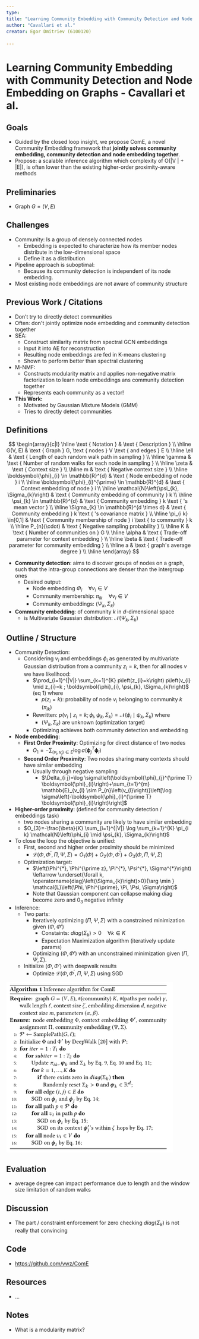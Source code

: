 ```yaml
---
type:
title: "Learning Community Embedding with Community Detection and Node Embedding on Graphs"
author: "Cavallari et al."
creator: Egor Dmitriev (6100120)

---
```


# Learning Community Embedding with Community Detection and Node Embedding on Graphs - Cavallari et al. 



## Goals

- Guided by the closed loop insight, we propose ComE, a novel Community Embedding framework that **jointly solves community embedding, community detection and node embedding together**.
- Propose: a scalable inference algorithm which complexity of O(|V | + |E|), is often lower than the existing higher-order proximity-aware methods

## Preliminaries

- Graph $G = (V, E)$

## Challenges

- Community: Is a group of densely connected nodes
  - Embedding is expected to characterize how its member nodes distribute in the low-dimensional space
  - Define it as a distribution
- Pipeline approach is suboptimal:
  - Because its community detection is independent of its node embedding. 
- Most existing node embeddings are not aware of community structure

## Previous Work / Citations

- Don’t try to directly detect communities
- Often: don't jointly optimize node embedding and community detection together
- SEA: 
  - Construct similarity matrix from spectral GCN embeddings
  - Input it into AE for reconstruction
  - Resulting node embeddings are fed in K-means clustering
  - Shown to perform better than spectral clustering
- M-NMF:
  - Constructs modularity matrix and applies non-negative matrix factorization to learn node embeddings ans community detection together
  - Represents each community as a vector! 
- **This Work:** 
  - Motivated by Gaussian Mixture Models (GMM)
  - Tries to directly detect communities

## Definitions

$$
\begin{array}{c|l}
\hline \text { Notation } & \text { Description } \\
\hline G(V, E) & \text { Graph } G, \text { nodes } V \text { and edges } E \\
\hline \ell & \text { Length of each random walk path in sampling } \\
\hline \gamma & \text { Number of random walks for each node in sampling } \\
\hline \zeta & \text { Context size } \\
\hline m & \text { Negative context size } \\
\hline \boldsymbol{\phi}_{i} \in \mathbb{R}^{d} & \text { Node embedding of node } i \\
\hline \boldsymbol{\phi}_{i}^{\prime} \in \mathbb{R}^{d} & \text { Context embedding of node } i \\
\hline \mathcal{N}\left(\psi_{k}, \Sigma_{k}\right) & \text { Community embedding of community } k \\
\hline \psi_{k} \in \mathbb{R}^{d} & \text { Community embedding } k \text { 's mean vector } \\
\hline \Sigma_{k} \in \mathbb{R}^{d \times d} & \text { Community embedding } k \text { 's covariance matrix } \\
\hline \pi_{i k} \in[0,1] & \text { Community membership of node } i \text { to community } k \\
\hline P_{n}(\cdot) & \text { Negative sampling probability } \\
\hline K & \text { Number of communities on } G \\
\hline \alpha & \text { Trade-off parameter for context embedding } \\
\hline \beta & \text { Trade-off parameter for community embedding } \\
\hline a & \text { graph's average degree } \\
\hline
\end{array}
$$

* **Community detection**: aims to discover groups of nodes on a graph,
  such that the intra-group connections are denser than the intergroup ones
  * Desired output:
    * Node embedding $\Phi_i \quad \forall v_i \in V$
    * Community membership: $\pi_{ik} \quad \forall v_i \in V$
    * Community embeddings: $(\Psi_k, \Sigma_k)$
* **Community embedding**: of community $k$ in $d$-dimensional space
  * is Multivariate Gaussian distribution: $\mathcal{N}(\Psi_k, \Sigma_k)$

## Outline / Structure

- Community Detection:
  - Considering $v_i$ and embeddings $\phi_i$ as generated by multivariate Gaussian distribution from a community $z_i = k$, then for all nodes $v$ we have likelihood:
    * $\prod_{i=1}^{|V|} \sum_{k=1}^{K} p\left(z_{i}=k\right) p\left(v_{i} \mid z_{i}=k ; \boldsymbol{\phi}_{i}, \psi_{k}, \Sigma_{k}\right)$ (eq 1) where
      * $p(z_i = k)$: probability of node $v_i$ belonging to community $k$ ($\pi_{ik}$)
    * Rewritten: $p\left(v_{i} \mid z_{i}=k ; \phi_{i}, \psi_{k}, \Sigma_{k}\right)=\mathcal{N}\left(\phi_{i} \mid \psi_{k}, \Sigma_{k}\right)$ where
      * $(\Psi_k, \Sigma_k)$ are unknown (optimization target)
    * Optimizing achieves both community detection and embedding
- **Node embedding**:
  - **First Order Proximity**: Optimizing for direct distance of two nodes
    * $O_{1}=-\sum_{\left(v_{i}, v_{j}\right) \in E} \log \sigma\left(\boldsymbol{\phi}_{j}^{T} \boldsymbol{\phi}_{i}\right)$
  - **Second Order Proximity**: Two nodes sharing many contexts should have similar embedding
    * Usually through negative sampling
      * $\Delta_{i j}=\log \sigma\left(\boldsymbol{\phi}_{j}^{\prime T} \boldsymbol{\phi}_{i}\right)+\sum_{t=1}^{m} \mathbb{E}_{v_{l} \sim P_{n}\left(v_{l}\right)}\left[\log \sigma\left(-\boldsymbol{\phi}_{l}^{\prime T} \boldsymbol{\phi}_{i}\right)\right]$
- **Higher-order proximity**: (defined for community detection / embeddings task)
  - two nodes sharing a community are likely to have similar embedding
  - $O_{3}=-\frac{\beta}{K} \sum_{i=1}^{|V|} \log \sum_{k=1}^{K} \pi_{i k} \mathcal{N}\left(\phi_{i} \mid \psi_{k}, \Sigma_{k}\right)$
- To close the loop the objective is unified:
  - First, second and higher order proximity should be minimized
    - $\mathcal{L}\left(\Phi, \Phi^{\prime}, \Pi, \Psi, \Sigma\right)=O_{1}(\Phi)+O_{2}\left(\Phi, \Phi^{\prime}\right)+O_{3}(\Phi, \Pi, \Psi, \Sigma)$
  - Optimization target:
    - $\left(\Phi^{*}, \Phi^{\prime z}, \Pi^{*}, \Psi^{*}, \Sigma^{*}\right) \leftarrow \underset{\forall k, \operatorname{diag}\left(\Sigma_{k}\right)>0}{\arg \min } \mathcal{L}\left(\Phi, \Phi^{\prime}, \Pi, \Psi, \Sigma\right)$
    - Note that Gaussian component can collapse making diag become zero and $0_3$ negative infinity
- Inference:
  - Two parts:
    - Iteratively optimizing $(\Pi, \Psi, \Sigma)$ with a constrained minimization given $(\Phi, \Phi')$
      - Constaints: $diag(\Sigma_k) > 0 \quad \forall k \in K$
      - Expectation Maximization algorithm (iteratively update params)
    - Optimizing $(\Phi, \Phi')$ with an unconstrained minimization given $(\Pi, \Psi, \Sigma)$.
  - Initialize  $(\Phi, \Phi')$ with deepwalk results
    - Optimize $\mathcal{L}\left(\Phi, \Phi^{\prime}, \Pi, \Psi, \Sigma\right)$ using SGD

![Screenshot_20211102_150521](cavallariLearningCommunityEmbedding2017.assets/Screenshot_20211102_150521.png)



## Evaluation

- average degree can impact performance due to length and the window size limitation of random walks

## Discussion

* The part / constraint enforcement for zero checking $diag(\Sigma_k)$ is not really that convincing



## Code

- https://github.com/vwz/ComE

## Resources

- ...

## Notes

* What is a modularity matrix?